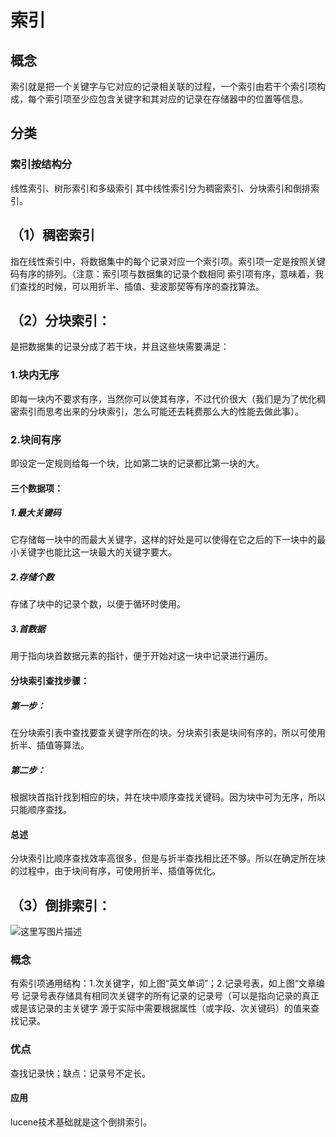 # 索引

## 概念

索引就是把一个关键字与它对应的记录相关联的过程，一个索引由若干个索引项构成，每个索引项至少应包含关键字和其对应的记录在存储器中的位置等信息。

## 分类

### 索引按结构分

线性索引、树形索引和多级索引
其中线性索引分为稠密索引、分块索引和倒排索引。

## （1）稠密索引
指在线性索引中，将数据集中的每个记录对应一个索引项。索引项一定是按照关键码有序的排列。（注意：索引项与数据集的记录个数相同
索引项有序，意味着，我们查找的时候，可以用折半、插值、斐波那契等有序的查找算法。

## （2）分块索引：
是把数据集的记录分成了若干块，并且这些块需要满足：

### 1.块内无序

即每一块内不要求有序，当然你可以使其有序，不过代价很大（我们是为了优化稠密索引而思考出来的分块索引，怎么可能还去耗费那么大的性能去做此事）。

### 2.块间有序

即设定一定规则给每一个块，比如第二块的记录都比第一块的大。

#### 三个数据项：
##### 1.最大关键码

它存储每一块中的而最大关键字，这样的好处是可以使得在它之后的下一块中的最小关键字也能比这一块最大的关键字要大。

##### 2.存储个数

存储了块中的记录个数，以便于循环时使用。

##### 3.首数据

用于指向块首数据元素的指针，便于开始对这一块中记录进行遍历。

#### 分块索引查找步骤：
##### 第一步：

在分块索引表中查找要查关键字所在的块。分块索引表是块间有序的，所以可使用折半、插值等算法。

##### 第二步： 

根据块首指针找到相应的块，并在块中顺序查找关键码。因为块中可为无序，所以只能顺序查找。

#### 总述

分块索引比顺序查找效率高很多，但是与折半查找相比还不够。所以在确定所在块的过程中，由于块间有序，可使用折半、插值等优化。

## （3）倒排索引：
![这里写图片描述](http://img.blog.csdn.net/20170327120455123?watermark/2/text/aHR0cDovL2Jsb2cuY3Nkbi5uZXQvSmFja19fRnJvc3Q=/font/5a6L5L2T/fontsize/400/fill/I0JBQkFCMA==/dissolve/70/gravity/SouthEast)
### 概念
有索引项通用结构：1.次关键字，如上图“英文单词”；2.记录号表，如上图“文章编号
记录号表存储具有相同次关键字的所有记录的记录号（可以是指向记录的真正或是该记录的主关键字
源于实际中需要根据属性（或字段、次关键码）的值来查找记录。

### 优点

查找记录快；缺点：记录号不定长。

#### 应用

lucene技术基础就是这个倒排索引。
